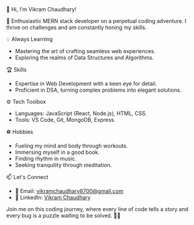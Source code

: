 👋 Hi, I'm Vikram Chaudhary!

🚀 Enthusiastic MERN stack developer on a perpetual coding adventure. I thrive on challenges and am constantly honing my skills.

💡 Always Learning
- Mastering the art of crafting seamless web experiences.
- Exploring the realms of Data Structures and Algorithms.

🏆 Skills
- Expertise in Web Development with a keen eye for detail.
- Proficient in DSA, turning complex problems into elegant solutions.

⚙️ Tech Toolbox
- Languages: JavaScript (React, Node.js), HTML, CSS.
- Tools: VS Code, Git, MongoDB, Express.

⚽ Hobbies
- Fueling my mind and body through workouts.
- Immersing myself in a good book.
- Finding rhythm in music.
- Seeking tranquility through meditation.

📫 Let's Connect
- 📧 Email: vikramchaudhary8700@gmail.com
- 🔗 LinkedIn: [Vikram Chaudhary](https://www.linkedin.com/in/vikram-chaudhary-73598a22b)

Join me on this coding journey, where every line of code tells a story and every bug is a puzzle waiting to be solved. 🚀✨
